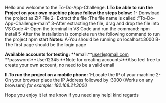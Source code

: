 Hello and welcome to the To-Do-App-Challenge.
**I.To be able to run the Project on your own machine please follow the steps below:**
  1- Donwload the project as ZIP File
  2- Extract the file :The file name is called :"To-Do-App-Challenge-main"
  3-After extracting the file, drag and drop the file into VS Code
  4- Open the terminal in VS Code and run the command:
  npm install
  5-After the installation is complete run the following command to run the project
  npm start
  **Notes:** 
  A-You should be running on localhost:3000
  B-The first page should be the login page
  
  **Available accounts for testing:**
  **email:**user1@gmail.com
  **password:**User12345
  **Note for creating accounts:**Also feel free to create your own account, no need to be a valid email
  
**II.To run the project on a mobile phone:**
  1-Locate the IP of your machine
  2-On your browser place the IP Address followed by :3000 (Works on any browsers)
  _for example: 192.168.21:3000_

Hope you enjoy it let me know if you need any help!
kind regards
